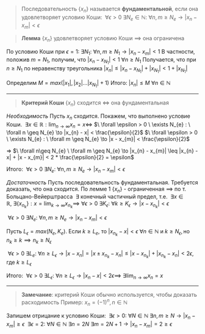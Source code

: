  >Последовательность $\{x_{n}\}$ называется **фундаментальной**, если она удовлетворяет условию Коши: $\ \forall \epsilon>0 \ \exists N_{e} \in \mathbb{N} : \ \forall n, m \geq N_{e} \to |x_{n} - x_{m}| < \epsilon$

> **Лемма**
> $\{ x_{n} \}$ удовлетворяет условию Коши $\implies$ она ограничена

По условию Коши при $\epsilon = 1: \ \exists N_{1} : \ \forall n, m \geq N_{1} \to |x_{n} - x_{m}| < 1$
В частности, положив $m =N_{1}$, получим, что $|x_{n} - x_{N_{1}}| < 1 \ \forall n \geq N_{1}$
Получается, что при $n \geq N_{1}$ по неравенству треугольника $|x_{n}| \leq |x_{n} - x_{N_{1}}| + |x_{N_{1}}| < 1 + |x_{N_{1}}|$

Определим $M = max(|x_{1}|, |x_{2}| \dots |x_{N_{1}}| + 1)$
Итого: $|x_{n}| \leq M \ \forall n \in \mathbb{N}$

___

> **Критерий Коши**
> $\{ x_{n} \}$ сходится $\iff$ она фундаментальная

*Необходимость*
Пусть $x_{n}$ сходится. Покажем, что выполнено условие Коши.
$\ \exists x \in \mathbb{R} : \lim_{ n \to \infty }x_{n} = x \iff$ 
$\ \forall \epsilon > 0 \ \exists N_{e} : \ \forall n \geq N_{e} \to |x_{n} - x| < \frac{\epsilon}{2}$
$\ \forall \epsilon > 0 \ \exists N_{e} : \ \forall m \geq N_{e} \to |x - x_{m}| < \frac{\epsilon}{2}$

=> $\ \forall n\geq N_{e} \ \forall m \geq N_{e} \to |x_{n} - x_{m}| \leq |x_{n} - x| + |x - x_{m}| < 2 * \frac{\epsilon}{2} = \epsilon$

Итого: $\ \forall \epsilon > 0 \ \exists N_{e} : \ \forall n, m \geq N_{e} \to |x_{n} - x_{m}| < \epsilon$

*Достаточность*
Пусть последовательность фундаментальная. Требуется доказать, что она сходится.
По лемме 1 $\{ x_{n} \}$ - ограниченная $\implies$  по т. Больцано-Вейерштрасса $\ \exists$ конечный частичный предел, т.е. $\ \exists x \in \mathbb{R}, \ \exists \{ x_{n_{k}} \} : x = \lim_{ k \to \infty } x_{n_{k}} \implies \ \forall \epsilon > 0 \ \exists K_{\epsilon} : \ \forall k \geq K_{\epsilon} \to |x - x_{n_{k}}| < \epsilon$

$\ \forall \epsilon > 0 \ \exists N_{e} : \ \forall n, m \geq N_{e} \to |x_{n} - x_{m}| < \epsilon$

Пусть $L_{\epsilon} = max(N_{e}, K_{e})$. 
Если $k \geq L_{e}$, то $|x_{n_{k}} - x| < \epsilon \ \forall n \in \mathbb{N}$ и $k \geq N_{\epsilon}, \text{но } n_{k}  \geq k \implies n_{k} \geq N_{\epsilon}$

$\ \forall \epsilon > 0 \ \exists L_{e} : \ \forall n \geq L_{\epsilon} \to |x - x_{n}| = |x \pm x_{n_{k}} - x_{n}| \leq |x - x_{n_{k}}| + |x_{n_{k}} - x_{n}| < 2\epsilon$, где $k \geq L_{\epsilon}$ 

Итого: $\ \forall \epsilon > 0 \ \exists L_{\epsilon} : \ \forall n \geq L_{\epsilon} \to |x_{n} - x| < 2\epsilon \implies \ \exists \lim_{ n \to \infty } x_{n} = x$

___

>**Замечание**: критерий Коши обычно используется, чтобы доказать расходимость
>Пример: $x_{n} = (-1)^n, n \in \mathbb{N}$

Запишем отрицание к условию Коши: $\ \exists \epsilon > 0 : \ \forall N \in \mathbb{N} \ \exists n, m \geq N \to |x_{n} - x_{m}| \geq \epsilon$
$\ \exists \epsilon = 2 : \ \forall N \in \mathbb{N} \ \exists n = 2N \ \exists m = 2N + 1 \to |x_{n} - x_{m}| = 2 \geq \epsilon$
